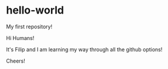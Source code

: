 # hello-world
My first repository!

Hi Humans!

It's Filip and I am learning my way through all the github options!

Cheers!
